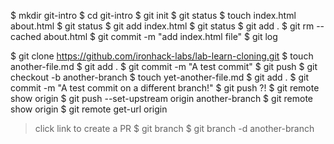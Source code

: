 $ mkdir git-intro
$ cd git-intro
$ git init
$ git status
$ touch index.html about.html
$ git status
$ git add index.html
$ git status
$ git add .
$ git rm --cached about.html
$ git commit -m "add index.html file"
$ git log

$ git clone https://github.com/ironhack-labs/lab-learn-cloning.git
$ touch another-file.md
$ git add .
$ git commit -m "A test commit"
$ git push
$ git checkout -b another-branch
$ touch yet-another-file.md
$ git add .
$ git commit -m "A test commit on a different branch!"
$ git push ?!
$ git remote show origin
$ git push --set-upstream origin another-branch
$ git remote show origin
$ git remote get-url origin

> click link to create a PR
$ git branch
$ git branch -d another-branch
